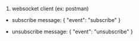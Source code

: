 1. websocket client (ex: postman)
- subscribe message:
{
  "event": "subscribe"
}

- unsubscribe message:
{
  "event": "unsubscribe"
}